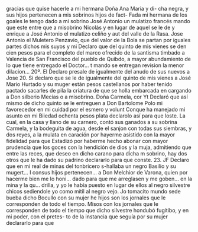 gracias que quise hacerle a mi hermana Doña Ana Maria y di- cha negra, y sus hijos pertenecen a mis sobrinos hijos de fact-
Fada mi hermana de los goales le tengo dado a mi sobrino José Antonio un mulatizo francés mando que este entre que a misobrino Nicolás y en lugar de aquel se le de y enrique a José Antonio el mulatizo celiño y aut del valle de la Rasa.
Jose Antonio el Muletero Penzavio, que del valor de la Bola se partan por iguales partes dichos mis suyos y mi Declaro que del quinto de mis vienes se den cien pesos para el completo del marco ofrecido de la santisma timbado a Valencia de
San Francisco del pueblo de Quibdo, a mayor abundamiento de lo que tiene entregado el Doctor... t mando se entregan revision la menor dilacion... 20º. El Declaro presale de igualmente del anudo de sus nuevos a Jose
20. Si declaro que se le de igualmente del quinto de mis vienes a José
Mario Hurtado y su muger están pesos castellanos por haber tenido
pactado sacarles de pila la criatura de que se holla embarcada en
cargando a Don silberio Mecías o a misobrino. Doña Carmela, cor
Yt Declaró que así mismo de dicho quinto se le entreguen a Don Bartolome Polo mi favorecedor en mi cuidad por el esmero y volunt
Conque ha manejado mi asunto en mi Biiedad ochenta pesos plata declarolo así para que loste.
La cual, en la casa y llano de su carnero, contó sus ganados a su sobrina Carmela, y la bodeguita de agua, desde el sanjon con todas sus siembras, y dos reyes, a la mulata en caración por hayerme asistido con la mayor fidelidad para que
Estadizó por haberme hecho abonar con mayor prudencia que los goces con la hendición de dios y la muja, admitiendo que entre las reces, que deseo en dicho carano para dicha m sobrino, hay dos otros que le ha dado su padrino declararlo para que conste.
23. JF Declaro que en mi real de minas del tonbricero s-hallaba un negro Basilio y su mugert... I consus hijos pertenecen... a Don Melchior de Varona, quien por hacerme bien me lo honi... dado para que me arreglasen y me goben... en la mina y la qu...
drilla, y yo le había puesto en lugar de ellos al negro silvestre chicos sediendole yo como mítil al negro vejo. Jo tomacito mundo sede bueba dicho Bocullo con su mujer he hijos son los jornales que le corresponden de todo el tiempo.
Misos con los jornales que le corresponden de todo el tiempo que dicho silvestre hondubó fugitibo, y en mi poder, con el pretes- to de la instancia que seguía por su mujer declararlo para que